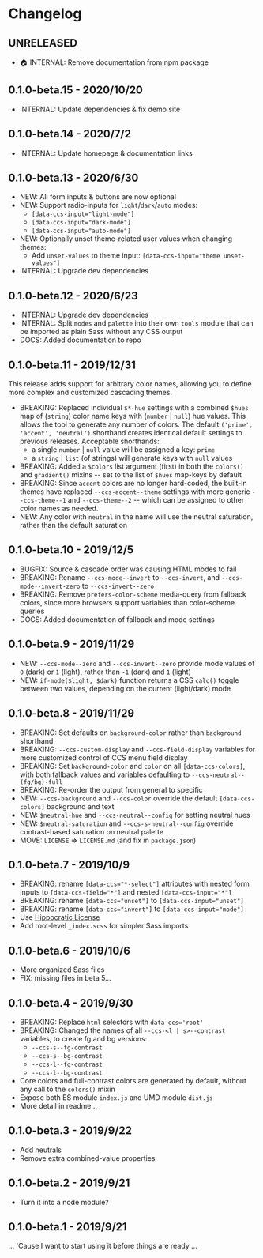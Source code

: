 # Changelog

## UNRELEASED

- 🏠 INTERNAL: Remove documentation from npm package

## 0.1.0-beta.15 - 2020/10/20

- INTERNAL: Update dependencies & fix demo site

## 0.1.0-beta.14 - 2020/7/2

- INTERNAL: Update homepage & documentation links

## 0.1.0-beta.13 - 2020/6/30

- NEW: All form inputs & buttons are now optional
- NEW: Support radio-inputs for `light`/`dark`/`auto` modes:
  - `[data-ccs-input="light-mode"]`
  - `[data-ccs-input="dark-mode"]`
  - `[data-ccs-input="auto-mode"]`
- NEW: Optionally unset theme-related user values when changing themes:
  - Add `unset-values` to theme input: `[data-ccs-input="theme unset-values"]`
- INTERNAL: Upgrade dev dependencies

## 0.1.0-beta.12 - 2020/6/23

- INTERNAL: Upgrade dev dependencies
- INTERNAL: Split `modes` and `palette` into their own `tools` module
  that can be imported as plain Sass without any CSS output
- DOCS: Added documentation to repo

## 0.1.0-beta.11 - 2019/12/31

This release adds support for arbitrary color names,
allowing you to define more complex and customized cascading themes.

- BREAKING: Replaced individual `$*-hue` settings with a combined `$hues` map
  of (`string`) color name keys with (`number` | `null`) hue values.
  This allows the tool to generate any number of colors.
  The default `('prime', 'accent', 'neutral')` shorthand
  creates identical default settings to previous releases.
  Acceptable shorthands:
  - a single `number` | `null` value will be assigned a key: `prime`
  - a `string` | `list` (of strings) will generate keys with `null` values
- BREAKING: Added a `$colors` list argument (first) in both the
  `colors()` and `gradient()` mixins --
  set to the list of `$hues` map-keys by default
- BREAKING: Since `accent` colors are no longer hard-coded,
  the built-in themes have replaced `--ccs-accent--theme` settings
  with more generic `--ccs-theme--1` and `--ccs-theme--2` --
  which can be assigned to other color names as needed.
- NEW: Any color with `neutral` in the name
  will use the neutral saturation,
  rather than the default saturation

## 0.1.0-beta.10 - 2019/12/5

- BUGFIX: Source & cascade order was causing HTML modes to fail
- BREAKING: Rename `--ccs-mode--invert` to `--ccs-invert`,
  and `--ccs-mode--invert-zero` to `--ccs-invert--zero`
- BREAKING: Remove `prefers-color-scheme` media-query from fallback colors,
  since more browsers support variables than color-scheme queries
- DOCS: Added documentation of fallback and mode settings

## 0.1.0-beta.9 - 2019/11/29

- NEW: `--ccs-mode--zero` and `--ccs-invert--zero`
  provide mode values of `0` (dark) or `1` (light),
  rather than `-1` (dark) and `1` (light)
- NEW: `if-mode($light, $dark)` function returns a CSS `calc()` toggle
  between two values, depending on the current (light/dark) mode

## 0.1.0-beta.8 - 2019/11/29

- BREAKING: Set defaults on `background-color`
  rather than `background` shorthand
- BREAKING: `--ccs-custom-display` and `--ccs-field-display` variables
  for more customized control of CCS menu field display
- BREAKING: Set `background-color` and `color` on all `[data-ccs-colors]`,
  with both fallback values and variables defaulting to
  `--ccs-neutral--(fg/bg)-full`
- BREAKING: Re-order the output from general to specific
- NEW: `--ccs-background` and `--ccs-color` override the default
  `[data-ccs-colors]` background and text
- NEW: `$neutral-hue` and `--ccs-neutral--config` for setting neutral hues
- NEW: `$neutral-saturation` and `--ccs-s-neutral--config`
  override contrast-based saturation on neutral palette
- MOVE: `LICENSE` => `LICENSE.md` (and fix in `package.json`)

## 0.1.0-beta.7 - 2019/10/9

- BREAKING: rename `[data-ccs="*-select"]` attributes
  with nested form inputs to
  `[data-ccs-field="*"]` and nested `[data-ccs-input="*"]`
- BREAKING: rename `[data-ccs="unset"]` to `[data-ccs-input="unset"]`
- BREAKING: rename `[data-ccs="invert"]` to `[data-ccs-input="mode"]`
- Use [Hippocratic License](https://firstdonoharm.dev/)
- Add root-level `_index.scss` for simpler Sass imports

## 0.1.0-beta.6 - 2019/10/6

- More organized Sass files
- FIX: missing files in beta 5…

## 0.1.0-beta.4 - 2019/9/30

- BREAKING: Replace `html` selectors with `data-ccs='root'`
- BREAKING: Changed the names of all `--ccs-<l | s>--contrast` variables,
  to create fg and bg versions:
  - `--ccs-s--fg-contrast`
  - `--ccs-s--bg-contrast`
  - `--ccs-l--fg-contrast`
  - `--ccs-l--bg-contrast`
- Core colors and full-contrast colors are generated by default,
  without any call to the `colors()` mixin
- Expose both ES module `index.js` and UMD module `dist.js`
- More detail in readme…

## 0.1.0-beta.3 - 2019/9/22

- Add neutrals
- Remove extra combined-value properties

## 0.1.0-beta.2 - 2019/9/21

- Turn it into a node module?

## 0.1.0-beta.1 - 2019/9/21

… 'Cause I want to start using it before things are ready …
